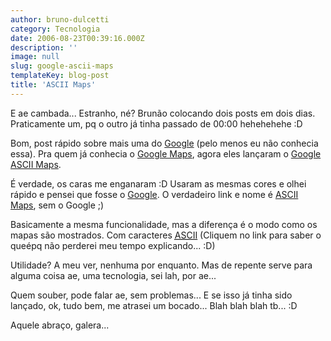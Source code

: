 ```yaml
---
author: bruno-dulcetti
category: Tecnologia
date: 2006-08-23T00:39:16.000Z
description: ''
image: null
slug: google-ascii-maps
templateKey: blog-post
title: 'ASCII Maps'
---
```


E ae cambada... Estranho, né? Brunão colocando dois posts em dois dias. Praticamente um, pq o outro já tinha passado de 00:00 hehehehehe :D

Bom, post rápido sobre mais uma do <a href="http://www.google.com.br">Google</a> (pelo menos eu não conhecia essa). Pra quem já conhecia o <a href="http://www.google.com/maps">Google Maps</a>, agora eles lançaram o <a href="http://www.asciimaps.com/">Google ASCII Maps</a>.

É verdade, os caras me enganaram :D Usaram as mesmas cores e olhei rápido e pensei que fosse o <a href="http://www.google.com.br">Google</a>. O verdadeiro link e nome é <a href="http://www.asciimaps.com/">ASCII Maps</a>, sem o Google ;)

Basicamente a mesma funcionalidade, mas a diferença é o modo como os mapas são mostrados. Com caracteres <a href="http://pt.wikipedia.org/wiki/Ascii"><acronym title="American Standard Code for Information Interchange">ASCII</acronym></a> (Cliquem no link para saber o queépq não perderei meu tempo explicando... :D)

Utilidade? A meu ver, nenhuma por enquanto. Mas de repente serve para alguma coisa ae, uma tecnologia, sei lah, por ae...

Quem souber, pode falar ae, sem problemas... E se isso já tinha sido lançado, ok, tudo bem, me atrasei um bocado... Blah blah blah tb... :D

Aquele abraço, galera...
